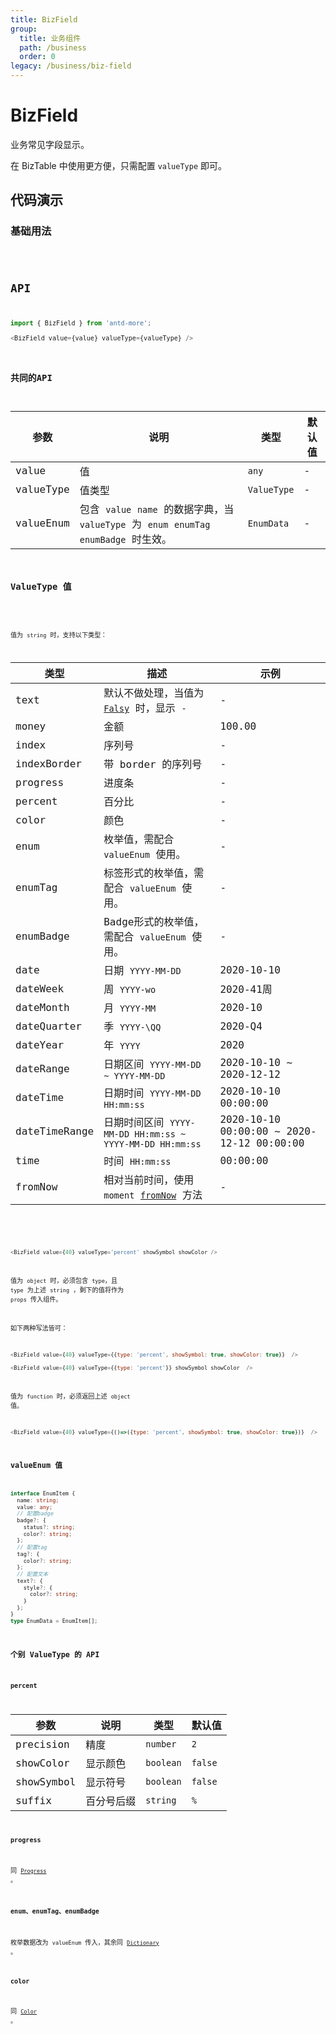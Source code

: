 ```yaml
---
title: BizField
group:
  title: 业务组件
  path: /business
  order: 0
legacy: /business/biz-field
---
```


# BizField

业务常见字段显示。

在 BizTable 中使用更方便，只需配置 `valueType` 即可。

## 代码演示

### 基础用法

<code src="./demos/Demo1.tsx" />

## API

```typescript
import { BizField } from 'antd-more';

<BizField value={value} valueType={valueType} />
```

### 共同的API

参数 | 说明 | 类型 | 默认值 |
------------- | ------------- | ------------- | ------------- |
value  | 值 | `any` | - |
valueType  | 值类型 | `ValueType` | - |
valueEnum  | 包含 `value` `name` 的数据字典，当 `valueType` 为 `enum` `enumTag` `enumBadge` 时生效。 | `EnumData` | - |

### ValueType 值

<code src="./demos/valueType.tsx" />

值为 `string` 时，支持以下类型：

类型 | 描述 | 示例 |
------------- | ------------- | ------------- |
text  | 默认不做处理，当值为 [`Falsy`](https://developer.mozilla.org/zh-CN/docs/Glossary/Falsy) 时，显示 `-` | - |
money  | 金额 | 100.00 |
index  | 序列号 | - |
indexBorder  | 带 border 的序列号 | - |
progress  | 进度条 | - |
percent  | 百分比 | - |
color  | 颜色 | - |
enum  | 枚举值，需配合 `valueEnum` 使用。 | - |
enumTag  | 标签形式的枚举值，需配合 `valueEnum` 使用。 | - |
enumBadge  | Badge形式的枚举值，需配合 `valueEnum` 使用。 | - |
date  | 日期 `YYYY-MM-DD` | 2020-10-10 |
dateWeek  | 周 `YYYY-wo` | 2020-41周 |
dateMonth  | 月 `YYYY-MM` | 2020-10 |
dateQuarter  | 季 `YYYY-\QQ` | 2020-Q4 |
dateYear  | 年 `YYYY` | 2020 |
dateRange  | 日期区间 `YYYY-MM-DD ~ YYYY-MM-DD` | 2020-10-10 ~ 2020-12-12 |
dateTime  | 日期时间 `YYYY-MM-DD HH:mm:ss` | 2020-10-10 00:00:00 |
dateTimeRange  | 日期时间区间 `YYYY-MM-DD HH:mm:ss ~ YYYY-MM-DD HH:mm:ss` | 2020-10-10 00:00:00 ~ 2020-12-12 00:00:00 |
time  | 时间 `HH:mm:ss` | 00:00:00 |
fromNow  | 相对当前时间，使用 `moment` [`fromNow`](http://momentjs.cn/docs/#/displaying/fromnow/) 方法 | - |

<br/>

```javascript
<BizField value={40} valueType='percent' showSymbol showColor />
```

值为 `object` 时，必须包含 `type`，且 `type` 为上述 `string` ，剩下的值将作为 `props` 传入组件。

如下两种写法皆可：

```javascript
<BizField value={40} valueType={{type: 'percent', showSymbol: true, showColor: true}}  />

<BizField value={40} valueType={{type: 'percent'}} showSymbol showColor  />
```

值为 `function` 时，必须返回上述 `object` 值。

```javascript
<BizField value={40} valueType={()=>({type: 'percent', showSymbol: true, showColor: true})}  />
```

### valueEnum 值

```typescript
interface EnumItem {
  name: string;
  value: any;
  // 配置badge
  badge?: {
    status?: string;
    color?: string;
  };
  // 配置tag
  tag?: {
    color?: string;
  };
  // 配置文本
  text?: {
    style?: {
      color?: string;
    }
  };
}
type EnumData = EnumItem[];
```

### 个别 ValueType 的 API

#### percent

参数 | 说明 | 类型 | 默认值 |
------------- | ------------- | ------------- | ------------- |
precision  | 精度 | `number` | `2` |
showColor  | 显示颜色 | `boolean` | `false` |
showSymbol  | 显示符号 | `boolean` | `false` |
suffix  | 百分号后缀 | `string` | `%` |

#### progress

同 [`Progress`](https://ant-design.gitee.io/components/progress-cn/#API) 。

#### enum、enumTag、enumBadge

枚举数据改为 `valueEnum` 传入，其余同 [`Dictionary`](https://doly-dev.github.io/antd-more/site/v1/index.html#/common/dictionary?anchor=dictionary-1) 。

#### color

同 [`Color`](https://doly-dev.github.io/antd-more/site/v1/index.html#/common/color?anchor=api) 。
